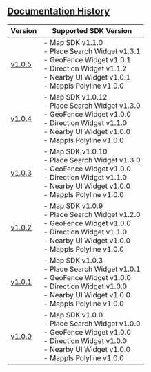 ## [Documentation History](#Documentation-History)

| Version | Supported SDK Version |  
| ---- | ---- |    
| [v1.0.5](../v1.0.5/README.md) | - Map SDK v1.1.0 <br/> - Place Search Widget v1.3.1 <br/> - GeoFence Widget v1.0.1 <br/> - Direction Widget v1.1.2 <br/> - Nearby UI Widget v1.0.1 <br/> - Mappls Polyline v1.0.0 | 
| [v1.0.4](../v1.0.4/README.md) | - Map SDK v1.0.12 <br/> - Place Search Widget v1.3.0 <br/> - GeoFence Widget v1.0.0 <br/> - Direction Widget v1.1.0 <br/> - Nearby UI Widget v1.0.0 <br/> - Mappls Polyline v1.0.0 |  
| [v1.0.3](../v1.0.3/README.md) | - Map SDK v1.0.10 <br/> - Place Search Widget v1.3.0 <br/> - GeoFence Widget v1.0.0 <br/> - Direction Widget v1.1.0 <br/> - Nearby UI Widget v1.0.0 <br/> - Mappls Polyline v1.0.0 |  
| [v1.0.2](../v1.0.2/README.md) | - Map SDK v1.0.9 <br/> - Place Search Widget v1.2.0 <br/> - GeoFence Widget v1.0.0 <br/> - Direction Widget v1.1.0 <br/> - Nearby UI Widget v1.0.0 <br/> - Mappls Polyline v1.0.0 |  
| [v1.0.1](../v1.0.1/README.md) | - Map SDK v1.0.3 <br/> - Place Search Widget v1.0.1 <br/> - GeoFence Widget v1.0.0 <br/> - Direction Widget v1.0.0 <br/> - Nearby UI Widget v1.0.0 <br/> - Mappls Polyline v1.0.0 | 
| [v1.0.0](../v1.0.0/README.md) | - Map SDK v1.0.0 <br/> - Place Search Widget v1.0.0 <br/> - GeoFence Widget v1.0.0 <br/> - Direction Widget v1.0.0 <br/> - Nearby UI Widget v1.0.0 <br/> - Mappls Polyline v1.0.0 | 